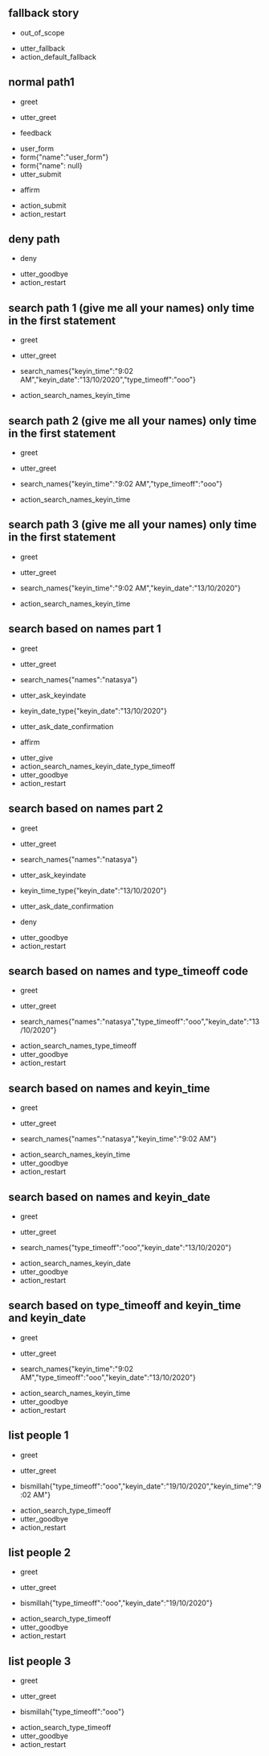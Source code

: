 ## fallback story
* out_of_scope
 - utter_fallback
 - action_default_fallback

## normal path1
* greet
 - utter_greet
* feedback
 - user_form
 - form{"name":"user_form"}
 - form{"name": null}
 - utter_submit
* affirm 
 - action_submit
 - action_restart

## deny path
* deny
 - utter_goodbye
 - action_restart

## search path 1 (give me all your names) only time in the first statement
* greet
 - utter_greet
* search_names{"keyin_time":"9:02 AM","keyin_date":"13/10/2020","type_timeoff":"ooo"}
 - action_search_names_keyin_time
 
## search path 2 (give me all your names) only time in the first statement
* greet
 - utter_greet
* search_names{"keyin_time":"9:02 AM","type_timeoff":"ooo"}
 - action_search_names_keyin_time

## search path 3 (give me all your names) only time in the first statement
* greet
 - utter_greet
* search_names{"keyin_time":"9:02 AM","keyin_date":"13/10/2020"}
 - action_search_names_keyin_time


## search based on names part 1
* greet
 - utter_greet
* search_names{"names":"natasya"}
 - utter_ask_keyindate
* keyin_date_type{"keyin_date":"13/10/2020"}
 - utter_ask_date_confirmation
* affirm
 - utter_give
 - action_search_names_keyin_date_type_timeoff
 - utter_goodbye
 - action_restart

## search based on names part 2
* greet
 - utter_greet
* search_names{"names":"natasya"}
 - utter_ask_keyindate
* keyin_time_type{"keyin_date":"13/10/2020"}
 - utter_ask_date_confirmation
* deny
 - utter_goodbye
 - action_restart

## search based on names and type_timeoff code
* greet
 - utter_greet
* search_names{"names":"natasya","type_timeoff":"ooo","keyin_date":"13/10/2020"}
 - action_search_names_type_timeoff
 - utter_goodbye
 - action_restart

## search based on names and keyin_time
* greet
 - utter_greet
* search_names{"names":"natasya","keyin_time":"9:02 AM"}
 - action_search_names_keyin_time
 - utter_goodbye
 - action_restart

## search based on names and keyin_date
* greet
 - utter_greet
* search_names{"type_timeoff":"ooo","keyin_date":"13/10/2020"}
 - action_search_names_keyin_date
 - utter_goodbye
 - action_restart
 
 ## search based on type_timeoff and keyin_time and keyin_date
* greet
 - utter_greet
* search_names{"keyin_time":"9:02 AM","type_timeoff":"ooo","keyin_date":"13/10/2020"}
 - action_search_names_keyin_time
 - utter_goodbye
 - action_restart
 
 ## list people 1
* greet
 - utter_greet
* bismillah{"type_timeoff":"ooo","keyin_date":"19/10/2020","keyin_time":"9:02 AM"}
 - action_search_type_timeoff
 - utter_goodbye
 - action_restart
 
 ## list people 2
* greet
 - utter_greet
* bismillah{"type_timeoff":"ooo","keyin_date":"19/10/2020"}
 - action_search_type_timeoff
 - utter_goodbye
 - action_restart
 
 ## list people 3
* greet
 - utter_greet
* bismillah{"type_timeoff":"ooo"}
 - action_search_type_timeoff
 - utter_goodbye
 - action_restart
 